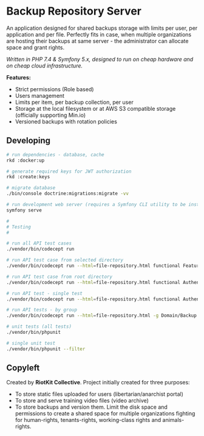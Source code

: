 Backup Repository Server
========================

An application designed for shared backups storage with limits per user, per application and per file.
Perfectly fits in case, when multiple organizations are hosting their backups at same server - the administrator can allocate space and grant rights.

*Written in PHP 7.4 & Symfony 5.x, designed to run on cheap hardware and on cheap cloud infrastructure.*

**Features:**

- Strict permissions (Role based)
- Users management
- Limits per item, per backup collection, per user
- Storage at the local filesystem or at AWS S3 compatible storage (officially supporting Min.io)
- Versioned backups with rotation policies

Developing
----------

```bash
# run dependencies - database, cache
rkd :docker:up

# generate required keys for JWT authorization
rkd :create:keys

# migrate database
./bin/console doctrine:migrations:migrate -vv

# run development web server (requires a Symfony CLI utility to be installed and in PATH)
symfony serve

#
# Testing
#

# run all API test cases
./vendor/bin/codecept run

# run API test case from selected directory
./vendor/bin/codecept run --html=file-repository.html functional Features/Security/FeatureLimitTokenAccessPerIpAndUserAgentCest

# run API test case from root directory
./vendor/bin/codecept run --html=file-repository.html functional AuthenticationCest

# run API test - single test
./vendor/bin/codecept run --html=file-repository.html functional AuthenticationCest:generateBasicToken

# run API tests - by group
./vendor/bin/codecept run --html=file-repository.html -g Domain/Backup

# unit tests (all tests)
./vendor/bin/phpunit

# single unit test
./vendor/bin/phpunit --filter 
```

Copyleft
--------

Created by **RiotKit Collective**.
Project initially created for three purposes: 

- To store static files uploaded for users (libertarian/anarchist portal)
- To store and serve training video files (video archive)
- To store backups and version them. Limit the disk space and permissions to create a shared space for multiple organizations fighting for human-rights, tenants-rights, working-class rights and animals-rights.
